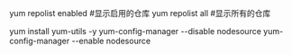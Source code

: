yum repolist enabled #显示启用的仓库
yum repolist all #显示所有的仓库

yum install yum-utils -y 
yum-config-manager --disable nodesource
yum-config-manager --enable nodesource
